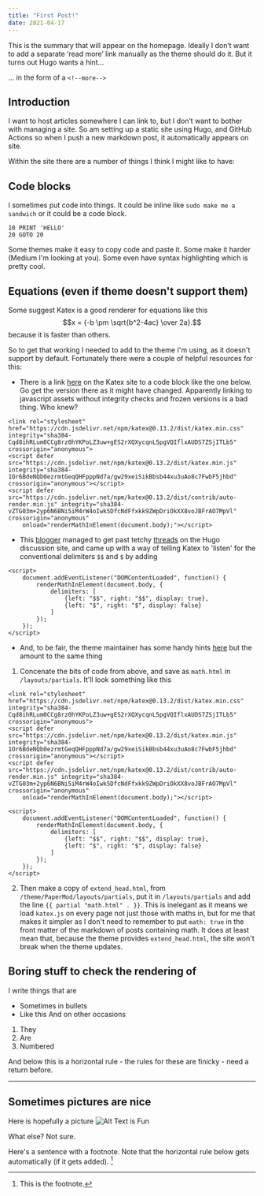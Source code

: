 ```yaml
---
title: "First Post!"
date: 2021-04-17
---
```

This is the summary that will appear on the homepage. Ideally I don’t want to add a separate ‘read more’ link manually as the theme should do it. But it turns out Hugo wants a hint...

<!--more-->

... in the form of a `<!--more-->`

## Introduction
I want to host articles somewhere I can link to, but I don’t want to bother with managing a site. So am setting up a static site using Hugo, and GitHub Actions so when I push a new markdown post, it automatically appears on site. 

Within the site there are a number of things I think I might like to have:

## Code blocks
I sometimes put code into things. It could be inline like `sudo make me a sandwich` or it could be a code block.
```
10 PRINT 'HELLO'
20 GOTO 20
```
Some themes make it easy to copy code and paste it. Some make it harder (Medium I'm looking at you). Some even have syntax highlighting which is pretty cool. 

##  Equations (even if theme doesn't support them)
Some suggest Katex is a good renderer for equations like this $$x = {-b \pm \sqrt{b^2-4ac} \over 2a}.$$ because it is faster than others. 

So to get that working I needed to add to the theme I'm using, as it doesn't support by default. Fortunately there were a couple of helpful resources for this:

- There is a link [here](https://katex.org/docs/autorender.html) on the Katex site to a code block like the one below. Go get the version there as it might have changed. Apparently linking to javascript assets without integrity checks and frozen versions is a bad thing. Who knew? 
```
<link rel="stylesheet" href="https://cdn.jsdelivr.net/npm/katex@0.13.2/dist/katex.min.css" integrity="sha384-Cqd8ihRLum0CCg8rz0hYKPoLZ3uw+gES2rXQXycqnL5pgVQIflxAUDS7ZSjITLb5" crossorigin="anonymous">
<script defer src="https://cdn.jsdelivr.net/npm/katex@0.13.2/dist/katex.min.js" integrity="sha384-1Or6BdeNQb0ezrmtGeqQHFpppNd7a/gw29xeiSikBbsb44xu3uAo8c7FwbF5jhbd" crossorigin="anonymous"></script>
<script defer src="https://cdn.jsdelivr.net/npm/katex@0.13.2/dist/contrib/auto-render.min.js" integrity="sha384-vZTG03m+2yp6N6BNi5iM4rW4oIwk5DfcNdFfxkk9ZWpDriOkXX8voJBFrAO7MpVl" crossorigin="anonymous"
    onload="renderMathInElement(document.body);"></script>
``` 
- This [blogger](https://kevcaz.github.io/notes/hugo/katex_and_goldmark/) managed to get past tetchy [threads](https://discourse.gohugo.io/t/use-goldmark-mathjax-extension/25721/12) on the Hugo discussion site, and came up with a way of telling Katex to 'listen' for the conventional delimiters `$$` and `$` by adding

```
<script>
    document.addEventListener("DOMContentLoaded", function() {
        renderMathInElement(document.body, {
            delimiters: [
                {left: "$$", right: "$$", display: true},
                {left: "$", right: "$", display: false}
            ]
        });
    });
</script>
```

- And, to be fair, the theme maintainer has some handy hints [here](https://github.com/adityatelange/hugo-PaperMod/blob/exampleSite/content/posts/math-typesetting.md) but the amount to the same thing

1. Concenate the bits of code from above, and save as `math.html` in `/layouts/partials`. It'll look something like this
```
<link rel="stylesheet" href="https://cdn.jsdelivr.net/npm/katex@0.13.2/dist/katex.min.css" integrity="sha384-Cqd8ihRLum0CCg8rz0hYKPoLZ3uw+gES2rXQXycqnL5pgVQIflxAUDS7ZSjITLb5" crossorigin="anonymous">
<script defer src="https://cdn.jsdelivr.net/npm/katex@0.13.2/dist/katex.min.js" integrity="sha384-1Or6BdeNQb0ezrmtGeqQHFpppNd7a/gw29xeiSikBbsb44xu3uAo8c7FwbF5jhbd" crossorigin="anonymous"></script>
<script defer src="https://cdn.jsdelivr.net/npm/katex@0.13.2/dist/contrib/auto-render.min.js" integrity="sha384-vZTG03m+2yp6N6BNi5iM4rW4oIwk5DfcNdFfxkk9ZWpDriOkXX8voJBFrAO7MpVl" crossorigin="anonymous"
    onload="renderMathInElement(document.body);"></script>

<script>
    document.addEventListener("DOMContentLoaded", function() {
        renderMathInElement(document.body, {
            delimiters: [
                {left: "$$", right: "$$", display: true},
                {left: "$", right: "$", display: false}
            ]
        });
    });
</script>
```
2. Then make a copy of `extend_head.html`, from `/theme/PaperMod/layouts/partials`, put it in `/layouts/partials`  and add the line `{{ partial "math.html" . }}`. This is inelegant as it means we load `katex.js` on every page not just those with maths in, but for me that makes it simpler as I don't need to remember to put `math: true` in the front matter of the markdown of posts containing math. It does at least mean that, because the theme provides `extend_head.html`, the site won't break when the  theme updates. 

## Boring stuff to check the rendering of
I write things that are
- Sometimes in bullets
- Like this
And on other occasions
1. They
2. Are
3. Numbered

And below this is a horizontal rule - the rules for these are finicky - need a return before. 

---
## Sometimes pictures are nice
Here is hopefully a picture
![Alt Text is Fun](https://upload.wikimedia.org/wikipedia/commons/d/d3/Turnip_2622027.jpg)

What else? Not sure. 

Here's a sentence with a footnote. Note that the horizontal rule below gets automatically (if it gets added). [^1]

[^1]: This is the footnote.

